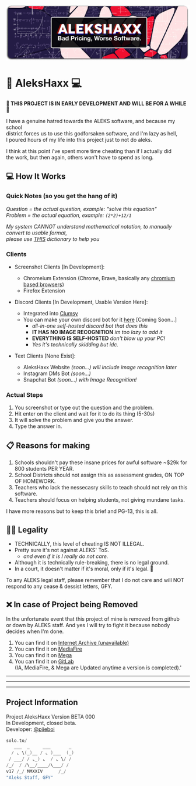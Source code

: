 ![minibanner](assets/alekshaxx-minibanner.png)
# 🧮 AleksHaxx 💻
**🚧 THIS PROJECT IS IN EARLY DEVELOPMENT AND WILL BE FOR A WHILE 🚧**

I have a genuine hatred towards the ALEKS software, and because my school  
district forces us to use this godforsaken software, and I'm lazy as hell,  
I poured hours of my life into this project just to not do aleks.

I think at this point i've spent more time cheating than if I actually did  
the work, but then again, others won't have to spend as long.

## 💻 How It Works

### Quick Notes (so you get the hang of it)
*Question = the actual question, example: "solve this equation"*  
*Problem = the actual equation, example: `(2*2)+12/1`*  

*My system CANNOT understand mathematical notation, to manually convert to usable format,  
please use [THIS](https://www.purplemath.com/modules/mathtext.htm) dictionary to help you*

### Clients
* Screenshot Clients [In Development]:
  * Chromeium Extension (Chrome, Brave, basically any [chromium based browsers](https://en.wikipedia.org/wiki/Chromium_(web_browser)#Browsers_based_on_Chromium))
  * Firefox Extension
 
* Discord Clients [In Development, Usable Version Here]:
  * Integrated into [Clumsy](https://pieboi.xyz/kappy/)
  * You can make your own discord bot for it [here](discordbot/how2make.md) [Coming Soon...] 
    * *all-in-one self-hosted discord bot that does this*
    * **IT HAS NO IMAGE RECOGNITION** *im too lazy to add it*
    * **EVERYTHING IS SELF-HOSTED** *don't blow up your PC!*
    * *Yes it's technically skidding but idc.*

* Text Clients [None Exist]:
  * AleksHaxx Website *(soon...) will include image recognition later*
  * Instagram DMs Bot *(soon...)*
  * Snapchat Bot *(soon...) with Image Recognition!*

### Actual Steps
1. You screenshot or type out the question and the problem.
2. Hit enter on the client and wait for it to do its thing (5-30s)
3. It will solve the problem and give you the answer.
4. Type the answer in.

## 📋 Reasons for making
1. Schools shouldn't pay these insane prices for awful software ~$29k for 800 students PER YEAR.
2. School Districts should not assign this as assessment grades, ON TOP OF HOMEWORK.
3. Teachers who lack the nessecasry skills to teach should not rely on this software.
4. Teachers should focus on helping students, not giving mundane tasks.

I have more reasons but to keep this brief and PG-13, this is all.

## 🧑‍⚖️ Legality
* TECHNICALLY, this level of cheating IS NOT ILLEGAL.
* Pretty sure it's not against ALEKS' ToS.
  * *and even if it is I really do not care.*
* Although it is technically rule-breaking, there is no legal ground.
* In a court, it doesn't matter if it's moral, only if it's legal. 🤷
  
To any ALEKS legal staff, please remember that I do not care and will NOT  
respond to any cease & dessist letters, GFY.

## ❌ In case of Project being Removed
In the unfortunate event that this project of mine is removed from github  
or down by ALEKS staff. And yes I will try to fight it because nobody  
decides when I'm done.

1. You can find it on [Internet Archive (unavailable)](https://web.archive.org/)
2. You can find it on [MediaFire](https://www.mediafire.com/folder/njoav8176nd88/AleksHaxx)
3. You can find it on [Mega](https://mega.nz/fm/Am8V2BxL)
4. You can find it on [GitLab](https://gitlab.com/piieboi/alekshaxx)  
(IA, MediaFire, & Mega are Updated anytime a version is completed).'


--------
--------
--------
## Project Information
Project AleksHaxx
Version BETA 000  
In Development, closed beta.  
Developer: [@piieboi](https://github.com/piieboi)

```kotlin
solo.to/
   ___  _     ___       _ 
  / ⌞ \(_)__ / ⌞ )___  (_)
 / ___/ / ⌞_) ⌞  / ⌞ \/ / 
/_/  / /\__/____/\___/ /                         
v17 /_/ MMXXIV      /_/
"Aleks Staff, GFY"
```

